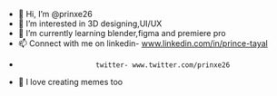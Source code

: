 - 👋 Hi, I’m @prinxe26
- 👀 I’m interested in 3D designing,UI/UX
- 🌱 I’m currently learning blender,figma and premiere pro
- 📫 Connect with me on linkedin- www.linkedin.com/in/prince-tayal
-                        twitter- www.twitter.com/prinxe26
- 🌚 I love creating memes too
<!---
prinxe26/prinxe26 is a ✨ special ✨ repository because its `README.md` (this file) appears on your GitHub profile.
You can click the Preview link to take a look at your changes.
--->
